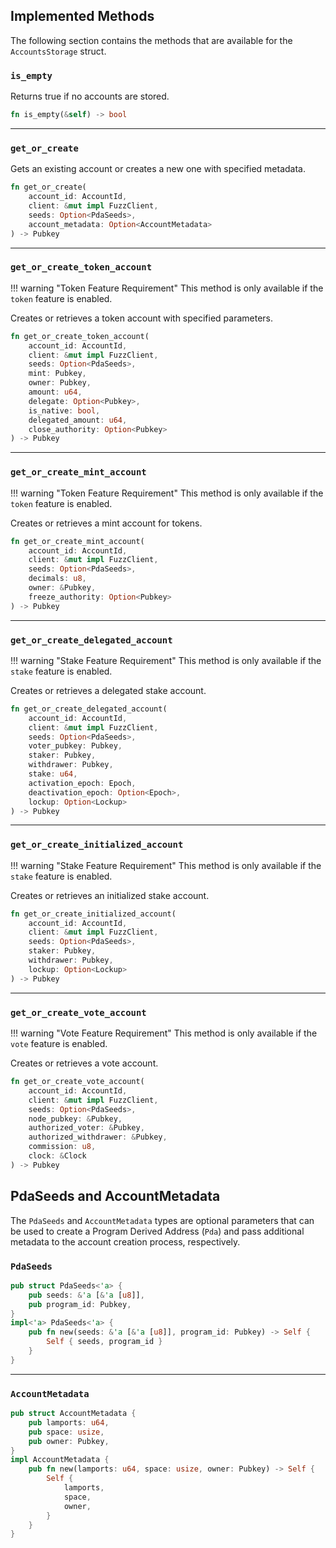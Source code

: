 ## Implemented Methods

The following section contains the methods that are available for the `AccountsStorage` struct.


### `is_empty`

Returns true if no accounts are stored.
```rust
fn is_empty(&self) -> bool
```

---

### `get_or_create`

Gets an existing account or creates a new one with specified metadata.
```rust
fn get_or_create(
    account_id: AccountId,
    client: &mut impl FuzzClient,
    seeds: Option<PdaSeeds>,
    account_metadata: Option<AccountMetadata>
) -> Pubkey
```

---

### `get_or_create_token_account`

!!! warning "Token Feature Requirement"
    This method is only available if the `token` feature is enabled.

Creates or retrieves a token account with specified parameters.
```rust
fn get_or_create_token_account(
    account_id: AccountId,
    client: &mut impl FuzzClient,
    seeds: Option<PdaSeeds>,
    mint: Pubkey,
    owner: Pubkey,
    amount: u64,
    delegate: Option<Pubkey>,
    is_native: bool,
    delegated_amount: u64,
    close_authority: Option<Pubkey>
) -> Pubkey
```

---

### `get_or_create_mint_account`

!!! warning "Token Feature Requirement"
    This method is only available if the `token` feature is enabled.

Creates or retrieves a mint account for tokens.
```rust
fn get_or_create_mint_account(
    account_id: AccountId,
    client: &mut impl FuzzClient,
    seeds: Option<PdaSeeds>,
    decimals: u8,
    owner: &Pubkey,
    freeze_authority: Option<Pubkey>
) -> Pubkey
```

---

### `get_or_create_delegated_account`

!!! warning "Stake Feature Requirement"
    This method is only available if the `stake` feature is enabled.

Creates or retrieves a delegated stake account.
```rust
fn get_or_create_delegated_account(
    account_id: AccountId,
    client: &mut impl FuzzClient,
    seeds: Option<PdaSeeds>,
    voter_pubkey: Pubkey,
    staker: Pubkey,
    withdrawer: Pubkey,
    stake: u64,
    activation_epoch: Epoch,
    deactivation_epoch: Option<Epoch>,
    lockup: Option<Lockup>
) -> Pubkey
```

---

### `get_or_create_initialized_account`

!!! warning "Stake Feature Requirement"
    This method is only available if the `stake` feature is enabled.

Creates or retrieves an initialized stake account.
```rust
fn get_or_create_initialized_account(
    account_id: AccountId,
    client: &mut impl FuzzClient,
    seeds: Option<PdaSeeds>,
    staker: Pubkey,
    withdrawer: Pubkey,
    lockup: Option<Lockup>
) -> Pubkey
```

---

### `get_or_create_vote_account`

!!! warning "Vote Feature Requirement"
    This method is only available if the `vote` feature is enabled.

Creates or retrieves a vote account.
```rust
fn get_or_create_vote_account(
    account_id: AccountId,
    client: &mut impl FuzzClient,
    seeds: Option<PdaSeeds>,
    node_pubkey: &Pubkey,
    authorized_voter: &Pubkey,
    authorized_withdrawer: &Pubkey,
    commission: u8,
    clock: &Clock
) -> Pubkey
```


## PdaSeeds and AccountMetadata

The `PdaSeeds` and `AccountMetadata` types are optional parameters that can be used to create a Program Derived Address (`Pda`) and pass additional metadata to the account creation process, respectively.

### `PdaSeeds`

```rust
pub struct PdaSeeds<'a> {
    pub seeds: &'a [&'a [u8]],
    pub program_id: Pubkey,
}
impl<'a> PdaSeeds<'a> {
    pub fn new(seeds: &'a [&'a [u8]], program_id: Pubkey) -> Self {
        Self { seeds, program_id }
    }
}
```

---

### `AccountMetadata`

```rust
pub struct AccountMetadata {
    pub lamports: u64,
    pub space: usize,
    pub owner: Pubkey,
}
impl AccountMetadata {
    pub fn new(lamports: u64, space: usize, owner: Pubkey) -> Self {
        Self {
            lamports,
            space,
            owner,
        }
    }
}
```
